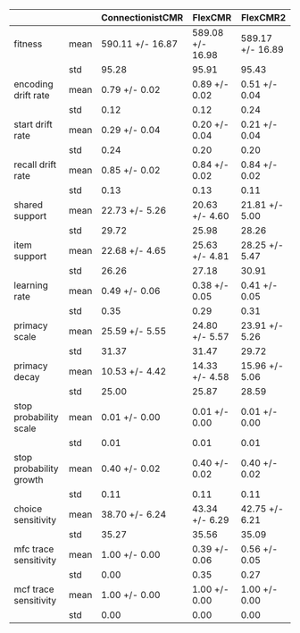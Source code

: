 | | | ConnectionistCMR | FlexCMR | FlexCMR2 |
|---|---|---|---|---|
| fitness | mean | 590.11 +/- 16.87 | 589.08 +/- 16.98 | 589.17 +/- 16.89 |
| | std | 95.28 | 95.91 | 95.43 |
| encoding drift rate | mean | 0.79 +/- 0.02 | 0.89 +/- 0.02 | 0.51 +/- 0.04 |
| | std | 0.12 | 0.12 | 0.24 |
| start drift rate | mean | 0.29 +/- 0.04 | 0.20 +/- 0.04 | 0.21 +/- 0.04 |
| | std | 0.24 | 0.20 | 0.20 |
| recall drift rate | mean | 0.85 +/- 0.02 | 0.84 +/- 0.02 | 0.84 +/- 0.02 |
| | std | 0.13 | 0.13 | 0.11 |
| shared support | mean | 22.73 +/- 5.26 | 20.63 +/- 4.60 | 21.81 +/- 5.00 |
| | std | 29.72 | 25.98 | 28.26 |
| item support | mean | 22.68 +/- 4.65 | 25.63 +/- 4.81 | 28.25 +/- 5.47 |
| | std | 26.26 | 27.18 | 30.91 |
| learning rate | mean | 0.49 +/- 0.06 | 0.38 +/- 0.05 | 0.41 +/- 0.05 |
| | std | 0.35 | 0.29 | 0.31 |
| primacy scale | mean | 25.59 +/- 5.55 | 24.80 +/- 5.57 | 23.91 +/- 5.26 |
| | std | 31.37 | 31.47 | 29.72 |
| primacy decay | mean | 10.53 +/- 4.42 | 14.33 +/- 4.58 | 15.96 +/- 5.06 |
| | std | 25.00 | 25.87 | 28.59 |
| stop probability scale | mean | 0.01 +/- 0.00 | 0.01 +/- 0.00 | 0.01 +/- 0.00 |
| | std | 0.01 | 0.01 | 0.01 |
| stop probability growth | mean | 0.40 +/- 0.02 | 0.40 +/- 0.02 | 0.40 +/- 0.02 |
| | std | 0.11 | 0.11 | 0.11 |
| choice sensitivity | mean | 38.70 +/- 6.24 | 43.34 +/- 6.29 | 42.75 +/- 6.21 |
| | std | 35.27 | 35.56 | 35.09 |
| mfc trace sensitivity | mean | 1.00 +/- 0.00 | 0.39 +/- 0.06 | 0.56 +/- 0.05 |
| | std | 0.00 | 0.35 | 0.27 |
| mcf trace sensitivity | mean | 1.00 +/- 0.00 | 1.00 +/- 0.00 | 1.00 +/- 0.00 |
| | std | 0.00 | 0.00 | 0.00 |

